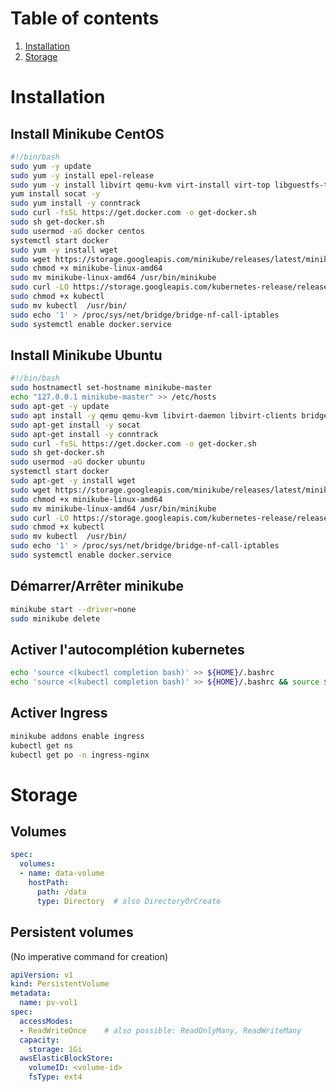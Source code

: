 # Table of contents
1. [Installation](#installation)
2. [Storage](#storage)


# Installation <a name="installation"></a>
## Install Minikube CentOS 
```sh
#!/bin/bash
sudo yum -y update
sudo yum -y install epel-release
sudo yum -y install libvirt qemu-kvm virt-install virt-top libguestfs-tools bridge-utils
yum install socat -y
sudo yum install -y conntrack
sudo curl -fsSL https://get.docker.com -o get-docker.sh
sudo sh get-docker.sh
sudo usermod -aG docker centos
systemctl start docker
sudo yum -y install wget
sudo wget https://storage.googleapis.com/minikube/releases/latest/minikube-linux-amd64
sudo chmod +x minikube-linux-amd64
sudo mv minikube-linux-amd64 /usr/bin/minikube
sudo curl -LO https://storage.googleapis.com/kubernetes-release/release/`curl -s https://storage.googleapis.com/kubernetes-release/release/stable.txt`/bin/linux/amd64/kubectl
sudo chmod +x kubectl
sudo mv kubectl  /usr/bin/
sudo echo '1' > /proc/sys/net/bridge/bridge-nf-call-iptables
sudo systemctl enable docker.service
```
## Install Minikube Ubuntu
```sh
#!/bin/bash
sudo hostnamectl set-hostname minikube-master
echo "127.0.0.1 minikube-master" >> /etc/hosts
sudo apt-get -y update
sudo apt install -y qemu qemu-kvm libvirt-daemon libvirt-clients bridge-utils virt-manager
sudo apt-get install -y socat
sudo apt-get install -y conntrack
sudo curl -fsSL https://get.docker.com -o get-docker.sh
sudo sh get-docker.sh
sudo usermod -aG docker ubuntu
systemctl start docker
sudo apt-get -y install wget
sudo wget https://storage.googleapis.com/minikube/releases/latest/minikube-linux-amd64
sudo chmod +x minikube-linux-amd64
sudo mv minikube-linux-amd64 /usr/bin/minikube
sudo curl -LO https://storage.googleapis.com/kubernetes-release/release/`curl -s https://storage.googleapis.com/kubernetes-release/release/stable.txt`/bin/linux/amd64/kubectl
sudo chmod +x kubectl
sudo mv kubectl  /usr/bin/
sudo echo '1' > /proc/sys/net/bridge/bridge-nf-call-iptables
sudo systemctl enable docker.service
```
## Démarrer/Arrêter minikube
```sh
minikube start --driver=none
sudo minikube delete
```
## Activer l'autocomplétion kubernetes
```sh
echo 'source <(kubectl completion bash)' >> ${HOME}/.bashrc
echo 'source <(kubectl completion bash)' >> ${HOME}/.bashrc && source ${HOME}/.bashrc
```
## Activer Ingress
```sh
minikube addons enable ingress
kubectl get ns
kubectl get po -n ingress-nginx
```

# Storage <a name="storage"></a>
## Volumes
```yaml
spec:
  volumes:
  - name: data-volume
    hostPath:
      path: /data
      type: Directory  # also DirectoryOrCreate
```

## Persistent volumes
(No imperative command for creation)

```yaml
apiVersion: v1
kind: PersistentVolume
metadata:
  name: pv-vol1
spec:
  accessModes:
  - ReadWriteOnce    # also possible: ReadOnlyMany, ReadWriteMany
  capacity:
    storage: 1Gi
  awsElasticBlockStore:
    volumeID: <volume-id>
    fsType: ext4
```
